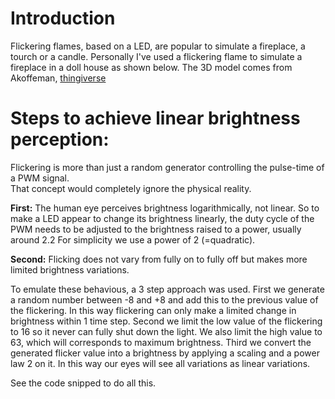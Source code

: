 # Introduction
Flickering flames, based on a LED, are popular to simulate a fireplace, a tourch or a candle.
Personally I've used a flickering flame to simulate a fireplace in a doll house as shown below.
The 3D model comes from Akoffeman, [thingiverse](https://www.thingiverse.com/thing:4503449)



# Steps to achieve linear brightness perception:
Flickering is more than just a random generator controlling the pulse-time of a PWM signal.  
That concept would completely ignore the physical reality.

**First:** The human eye perceives brightness logarithmically, not linear. 
So to make a LED appear to change its brightness linearly, the duty cycle of the PWM needs to be adjusted to the brightness raised to a power, usually around 2.2
For simplicity we use a power of 2 (=quadratic).

**Second:** Flicking does not vary from fully on to fully off but makes more limited brightness variations.

To emulate these behavious, a 3 step approach was used.
First we generate a random number between -8 and +8 and add this to the previous value of the flickering.
In this way flickering can only make a limited change in brightness within 1 time step.
Second we limit the low value of the flickering to 16 so it never can fully shut down the light. We also limit the high value to 63, which will corresponds to maximum brightness.
Third we convert the generated flicker value into a brightness by applying a scaling and a power law 2 on it. In this way our eyes will see all variations as linear variations.

See the code snipped to do all this. 

